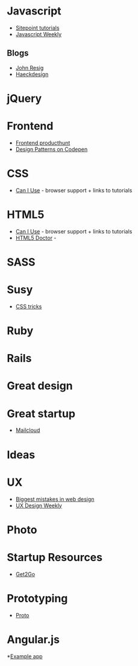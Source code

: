 # Javascript
* [Sitepoint tutorials](http://sitepoint.com)
* [Javascript Weekly](http://javascriptweekly.com/)

## Blogs

* [John Resig](http://ejohn.org/)
* [Haeckdesign](http://haeckdesign.com/)

# jQuery

# Frontend

* [Frontend producthunt](http://www.frontends.org/)
* [Design Patterns on Codepen](http://codepen.io/patterns/)

# CSS

* [Can I Use](http://caniuse.com/) - browser support + links to tutorials


# HTML5
* [Can I Use](http://caniuse.com/) - browser support + links to tutorials
* [HTML5 Doctor](http://html5doctor.com) - 


# SASS

# Susy
* [CSS tricks](http://css-tricks.com/build-web-layouts-easily-susy/)

# Ruby 

# Rails

# Great design

# Great startup
* [Mailcloud](https://www.mailcloud.com)

# Ideas

# UX
* [Biggest mistakes in web design](http://www.webpagesthatsuck.com/biggest-mistakes-in-web-design-1995-2015.html)
* [UX Design Weekly](http://uxdesignweekly.com/)
# Photo

# Startup Resources

* [Get2Go](http://get2growth.com/startup-resources/)

# Prototyping

* [Proto](http://proto.io/)

# Angular.js

*[Example app](http://www.codeproject.com/Articles/637430/Angular-js-example-application#Modules)




